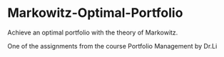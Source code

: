# Markowitz-Optimal-Portfolio
Achieve an optimal portfolio with the theory of Markowitz.

One of the assignments from the course Portfolio Management by Dr.Li
